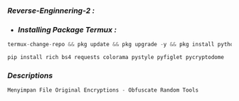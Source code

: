 ### *Reverse-Enginnering-2 :*
- ### *Installing Package Termux :*

```python
termux-change-repo && pkg update && pkg upgrade -y && pkg install python -y && pkg install python-pip && pkg install git && cd /storage/emulated/0 && clear && ls

pip install rich bs4 requests colorama pystyle pyfiglet pycryptodome

```

### *Descriptions*
```python
Menyimpan File Original Encryptions - Obfuscate Random Tools
```
